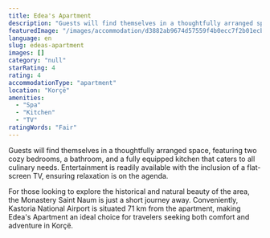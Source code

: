 ```yaml
---
title: Edea's Apartment
description: "Guests will find themselves in a thoughtfully arranged space, featuring two cozy bedrooms, a bathroom, and a fully equipped kitchen that caters to all..."
featuredImage: "/images/accommodation/d3882ab9674d57559f4b0ecc7f2b01ecbc7a8057.png"
language: en
slug: edeas-apartment
images: []
category: "null"
starRating: 4
rating: 4
accommodationType: "apartment"
location: "Korçë"
amenities:
  - "Spa"
  - "Kitchen"
  - "TV"
ratingWords: "Fair"
---
```


Guests will find themselves in a thoughtfully arranged space, featuring two cozy bedrooms, a bathroom, and a fully equipped kitchen that caters to all culinary needs. Entertainment is readily available with the inclusion of a flat-screen TV, ensuring relaxation is on the agenda.

For those looking to explore the historical and natural beauty of the area, the Monastery Saint Naum is just a short journey away. Conveniently, Kastoria National Airport is situated 71 km from the apartment, making Edea's Apartment an ideal choice for travelers seeking both comfort and adventure in Korçë.

